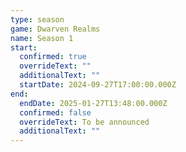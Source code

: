 ```yaml
---
type: season
game: Dwarven Realms
name: Season 1
start:
  confirmed: true
  overrideText: ""
  additionalText: ""
  startDate: 2024-09-27T17:00:00.000Z
end:
  endDate: 2025-01-27T13:48:00.000Z
  confirmed: false
  overrideText: To be announced
  additionalText: ""
---
```

